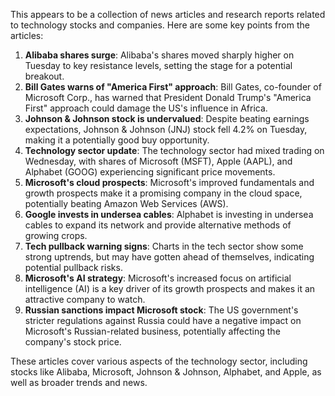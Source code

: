 This appears to be a collection of news articles and research reports related to technology stocks and companies. Here are some key points from the articles:

1. **Alibaba shares surge**: Alibaba's shares moved sharply higher on Tuesday to key resistance levels, setting the stage for a potential breakout.
2. **Bill Gates warns of "America First" approach**: Bill Gates, co-founder of Microsoft Corp., has warned that President Donald Trump's "America First" approach could damage the US's influence in Africa.
3. **Johnson & Johnson stock is undervalued**: Despite beating earnings expectations, Johnson & Johnson (JNJ) stock fell 4.2% on Tuesday, making it a potentially good buy opportunity.
4. **Technology sector update**: The technology sector had mixed trading on Wednesday, with shares of Microsoft (MSFT), Apple (AAPL), and Alphabet (GOOG) experiencing significant price movements.
5. **Microsoft's cloud prospects**: Microsoft's improved fundamentals and growth prospects make it a promising company in the cloud space, potentially beating Amazon Web Services (AWS).
6. **Google invests in undersea cables**: Alphabet is investing in undersea cables to expand its network and provide alternative methods of growing crops.
7. **Tech pullback warning signs**: Charts in the tech sector show some strong uptrends, but may have gotten ahead of themselves, indicating potential pullback risks.
8. **Microsoft's AI strategy**: Microsoft's increased focus on artificial intelligence (AI) is a key driver of its growth prospects and makes it an attractive company to watch.
9. **Russian sanctions impact Microsoft stock**: The US government's stricter regulations against Russia could have a negative impact on Microsoft's Russian-related business, potentially affecting the company's stock price.

These articles cover various aspects of the technology sector, including stocks like Alibaba, Microsoft, Johnson & Johnson, Alphabet, and Apple, as well as broader trends and news.